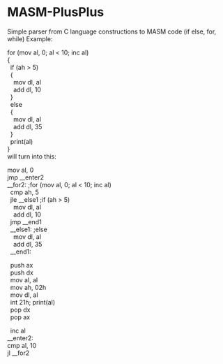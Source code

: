 # MASM-PlusPlus
Simple parser from C language constructions to MASM code (if else, for, while)
Example:  
  
for (mov al, 0; al < 10; inc al)  
{  
&ensp;if (ah > 5)  
&ensp;{  
&ensp;&ensp;mov dl, al  
&ensp;&ensp;add dl, 10  
&ensp;}  
&ensp;else  
&ensp;{  
&ensp;&ensp;mov dl, al  
&ensp;&ensp;add dl, 35  
&ensp;}  
&ensp;print(al)  
}  
will turn into this:  
  
mov al, 0  
jmp __enter2  
__for2:	;for (mov al, 0; al < 10; inc al)  
&ensp;cmp ah, 5  
&ensp;jle __else1	;if (ah > 5)  
&ensp;&ensp;mov dl, al  
&ensp;&ensp;add dl, 10  
&ensp;jmp __end1  
&ensp;__else1:	;else  
&ensp;&ensp;mov dl, al  
&ensp;&ensp;add dl, 35  
&ensp;__end1:  
  
&ensp;push ax  
&ensp;push dx  
&ensp;mov al, al  
&ensp;mov ah, 02h  
&ensp;mov dl, al  
&ensp;int 21h;	        print(al)  
&ensp;pop dx  
&ensp;pop ax  

&ensp;inc al  
__enter2:  
cmp al, 10  
jl __for2  
 
